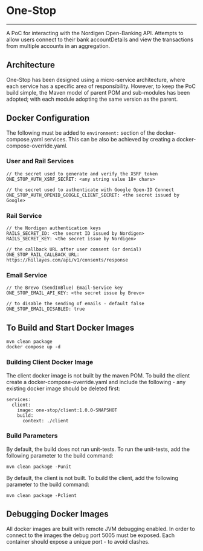 
# One-Stop

---
A PoC for interacting with the Nordigen Open-Banking API. Attempts to
allow users connect to their bank accountDetails and view the transactions
from multiple accounts in an aggregation.

## Architecture
One-Stop has been designed using a micro-service architecture, where
each service has a specific area of responsibility. However, to keep the
PoC build simple, the Maven model of parent POM and sub-modules has been
adopted; with each module adopting the same version as the parent.

## Docker Configuration
The following must be added to `environment:` section of the docker-compose.yaml
services. This can be also be achieved by creating a docker-compose-override.yaml.
### User and Rail Services
```
// the secret used to generate and verify the XSRF token
ONE_STOP_AUTH_XSRF_SECRET: <any string value 18+ chars>

// the secret used to authenticate with Google Open-ID Connect
ONE_STOP_AUTH_OPENID_GOOGLE_CLIENT_SECRET: <the secret issued by Google>
```
### Rail Service
```
// the Nordigen authentication keys
RAILS_SECRET_ID: <the secret ID issued by Nordigen>
RAILS_SECRET_KEY: <the secret issue by Nordigen>

// the callback URL after user consent (or denial)
ONE_STOP_RAIL_CALLBACK_URL: https://hillayes.com/api/v1/consents/response
```
### Email Service
```
// the Brevo (SendInBlue) Email-Service key
ONE_STOP_EMAIL_API_KEY: <the secret issue by Brevo>

// to disable the sending of emails - default false
ONE_STOP_EMAIL_DISABLED: true
```

## To Build and Start Docker Images
```
mvn clean package
docker compose up -d
```
### Building Client Docker Image
The client docker image is not built by the maven POM. To build the client create
a docker-compose-override.yaml and include the following - any existing docker
image should be deleted first:
```
services:
  client:
    image: one-stop/client:1.0.0-SNAPSHOT
    build:
      context: ./client
```

### Build Parameters
By default, the build does not run unit-tests. To run the unit-tests, add
the following parameter to the build command:
```
mvn clean package -Punit
```
By default, the client is not built. To build the client, add the following
parameter to the build command:
```
mvn clean package -Pclient
```

## Debugging Docker Images
All docker images are built with remote JVM debugging enabled. In order to
connect to the images the debug port 5005 must be exposed. Each container 
should expose a unique port - to avoid clashes.
